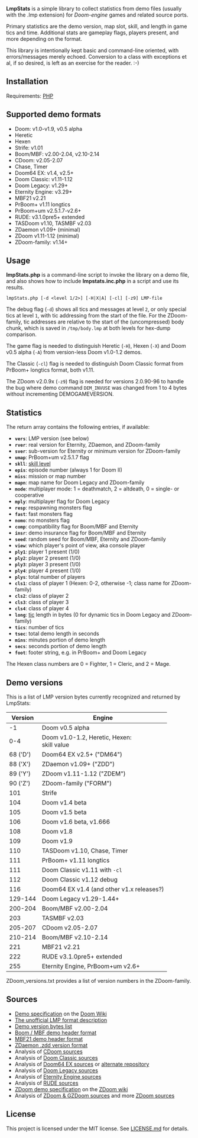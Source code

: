 **LmpStats** is a simple library to collect statistics from demo files (usually with the .lmp extension) for *Doom-engine* games and related source ports.

Primary statistics are the demo version, map slot, skill, and length in game tics and time. Additional stats are gameplay flags, players present, and more depending on the format.

This library is intentionally kept basic and command-line oriented, with errors/messages merely echoed.  Conversion to a class with exceptions et al, if so desired, is left as an exercise for the reader. :-)

## Installation

Requirements: [PHP](https://www.php.net)

## Supported demo formats

* Doom: v1.0-v1.9, v0.5 alpha
* Heretic
* Hexen
* Strife: v1.01
* Boom/MBF: v2.00-2.04, v2.10-2.14
* CDoom: v2.05-2.07
* Chase, Timer
* Doom64 EX: v1.4, v2.5+
* Doom Classic: v1.11-1.12
* Doom Legacy: v1.29+
* Eternity Engine: v3.29+
* MBF21 v2.21
* PrBoom+ v1.11 longtics
* PrBoom+um v2.5.1.7-v2.6+
* RUDE: v3.1.0pre5+ extended
* TASDoom v1.10, TASMBF v2.03
* ZDaemon v1.09+ (minimal)
* ZDoom v1.11-1.12 (minimal)
* ZDoom-family: v1.14+

## Usage

**lmpStats.php** is a command-line script to invoke the library on a demo file, and also shows how to include **lmpstats.inc.php** in a script and use its results.

    lmpStats.php [-d <level 1/2>] [-H|X|A] [-cl] [-z9] LMP-file

The debug flag (`-d`) shows all tics and messages at level `2`, or only special tics at level `1`, with tic addressing from the start of the file.  For the ZDoom-family, tic addresses are relative to the start of the (uncompressed) body chunk, which is saved in `/tmp/body.lmp` at both levels for hex-dump comparison.

The game flag is needed to distinguish Heretic (`-H`), Hexen (`-X`) and Doom v0.5 alpha (`-A`) from version-less Doom v1.0-1.2 demos.

The Classic (`-cl`) flag is needed to distinguish Doom Classic format from PrBoom+ longtics format, both v1.11.

The ZDoom v2.0.9x (`-z9`) flag is needed for versions 2.0.90-96 to handle the bug where demo command `DEM_INVUSE` was changed from 1 to 4 bytes without incrementing DEMOGAMEVERSION.

## Statistics

The return array contains the following entries, if available:

* **`vers`**: LMP version (see below)
* **`rver`**: real version for Eternity, ZDaemon, and ZDoom-family
* **`sver`**: sub-version for Eternity or minimum version for ZDoom-family
* **`umap`**: PrBoom+um v2.5.1.7 flag
* **`skll`**: [skill level](https://doomwiki.org/wiki/Skill_level)
* **`epis`**: episode number (always 1 for Doom II)
* **`miss`**: mission or map number
* **`mapn`**: map name for Doom Legacy and ZDoom-family
* **`mode`**: multiplayer mode: 1 = deathmatch, 2 = altdeath, 0 = single- or cooperative
* **`mply`**: multiplayer flag for Doom Legacy
* **`resp`**: respawning monsters flag
* **`fast`**: fast monsters flag
* **`nomo`**: no monsters flag
* **`comp`**: compatibility flag for Boom/MBF and Eternity
* **`insr`**: demo insurance flag for Boom/MBF and Eternity
* **`seed`**: random seed for Boom/MBF, Eternity and ZDoom-family
* **`view`**: which player's point of view, aka console player
* **`ply1`**: player 1 present (1/0)
* **`ply2`**: player 2 present (1/0)
* **`ply3`**: player 3 present (1/0)
* **`ply4`**: player 4 present (1/0)
* **`plys`**: total number of players
* **`cls1`**: class of player 1 (Hexen: 0-2, otherwise -1; class name for ZDoom-family)
* **`cls2`**: class of player 2
* **`cls3`**: class of player 3
* **`cls4`**: class of player 4
* **`long`**: [tic](https://doomwiki.org/wiki/Tic) length in bytes (0 for dynamic tics in Doom Legacy and ZDoom-family)
* **`tics`**: number of tics
* **`tsec`**: total demo length in seconds
* **`mins`**: minutes portion of demo length
* **`secs`**: seconds portion of demo length
* **`foot`**: footer string, e.g. in PrBoom+ and Doom Legacy

The Hexen class numbers are 0 = Fighter, 1 = Cleric, and 2 = Mage.

## Demo versions

This is a list of LMP version bytes currently recognized and returned by LmpStats:

| Version  | Engine |
|----------|--------|
| -1       | Doom v0.5 alpha |
| 0-4      | Doom v1.0-1.2, Heretic, Hexen:<br>skill value |
| 68 ('D') | Doom64 EX v2.5+ ("DM64") |
| 88 ('X') | ZDaemon v1.09+ ("ZDD") |
| 89 ('Y') | ZDoom v1.11-1.12 ("ZDEM") |
| 90 ('Z') | ZDoom-family ("FORM") |
| 101      | Strife |
| 104      | Doom v1.4 beta |
| 105      | Doom v1.5 beta |
| 106      | Doom v1.6 beta, v1.666 |
| 108      | Doom v1.8 |
| 109      | Doom v1.9 |
| 110      | TASDoom v1.10, Chase, Timer |
| 111      | PrBoom+ v1.11 longtics |
| 111      | Doom Classic v1.11 with `-cl` |
| 112      | Doom Classic v1.12 debug |
| 116      | Doom64 EX v1.4 (and other v1.x releases?) |
| 129-144  | Doom Legacy v1.29-1.44+ |
| 200-204  | Boom/MBF v2.00-2.04 |
| 203      | TASMBF v2.03 |
| 205-207  | CDoom v2.05-2.07 |
| 210-214  | Boom/MBF v2.10-2.14 |
| 221      | MBF21 v2.21 |
| 222      | RUDE v3.1.0pre5+ extended |
| 255      | Eternity Engine, PrBoom+um v2.6+ |

ZDoom_versions.txt provides a list of version numbers in the ZDoom-family.

## Sources

* [Demo specification](https://doomwiki.org/wiki/Demo#Technical_information) on the [Doom Wiki](https://doomwiki.org/)
* [The unofficial LMP format description](http://web.archive.org/web/20090920220417/http://demospecs.planetquake.gamespy.com/lmp/lmp.html)
* [Demo version bytes list](https://www.doomworld.com/forum/topic/120007-specifications-for-source-port-demo-formats/?tab=comments#comment-2265059)
* [Boom / MBF demo header format](https://www.doomworld.com/forum/topic/72033-boom-mbf-demo-header-format/)
* [MBF21 demo header format](https://github.com/kraflab/mbf21/blob/master/docs/developer_spec.md#demo-format--header)
* [ZDaemon .zdd version format](https://www.doomworld.com/forum/topic/120789-lmpstats-a-php-library-to-collect-demo-statistics/?tab=comments#comment-2313099)
* Analysis of [CDoom sources](https://sourceforge.net/projects/cdoom207/files/)
* Analysis of [Doom Classic sources](https://github.com/id-Software/DOOM-3-BFG/tree/master/doomclassic)
* Analysis of [Doom64 EX sources](https://sourceforge.net/p/doom64ex/code/HEAD/tree/) or [alternate repository](https://github.com/svkaiser/Doom64EX/tree/master/src)
* Analysis of [Doom Legacy sources](https://sourceforge.net/projects/doomlegacy/files/)
* Analysis of [Eternity Engine sources](https://github.com/team-eternity/eternity)
* Analysis of [RUDE sources](https://github.com/drfrag666/RUDE)
* [ZDoom demo specification](https://zdoom.org/wiki/Demo) on the [ZDoom wiki](https://zdoom.org/wiki/)
* Analysis of [ZDoom & GZDoom sources](https://zdoom.org/files/) and more [ZDoom sources](https://forum.zdoom.org/viewtopic.php?t=59727)

## License

This project is licensed under the MIT license. See [LICENSE.md](LICENSE.md) for details.
